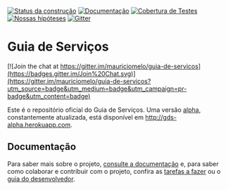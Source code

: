 [![Status da construção](https://snap-ci.com/servicosgovbr/guia-de-servicos/branch/master/build_image)](https://snap-ci.com/servicosgovbr/guia-de-servicos/branch/master)
[![Documentação](https://readthedocs.org/projects/guia-de-servicos/badge/)](http://guia-de-servicos.readthedocs.org/)
[![Cobertura de Testes](https://coveralls.io/repos/servicosgovbr/guia-de-servicos/badge.svg?branch=master)](https://coveralls.io/r/servicosgovbr/guia-de-servicos?branch=master)
[![Nossas hipóteses](https://badge.waffle.io/servicosgovbr/guia-de-servicos.svg?label=in%20progress&title=Nossas%20hipóteses)](http://waffle.io/servicosgovbr/guia-de-servicos)
[![Gitter](https://badges.gitter.im/Fale%20conosco.svg)](https://gitter.im/servicosgovbr/guia-de-servicos?utm_source=badge&utm_medium=badge&utm_campaign=pr-badge)

Guia de Serviços
====

[![Join the chat at https://gitter.im/mauriciomelo/guia-de-servicos](https://badges.gitter.im/Join%20Chat.svg)](https://gitter.im/mauriciomelo/guia-de-servicos?utm_source=badge&utm_medium=badge&utm_campaign=pr-badge&utm_content=badge)

Este é o repositório oficial do Guia de Serviços. Uma versão [alpha](http://en.wikipedia.org/wiki/Software_release_life_cycle#Alpha), constantemente atualizada, está disponível em http://gds-alpha.herokuapp.com.

Documentação
----

Para saber mais sobre o projeto, <a href="http://guia-de-servicos.readthedocs.org" target="_blank">consulte a documentação</a> e,
para saber como colaborar e contribuir com o projeto, confira as [tarefas a fazer][ISSUES] ou o
[guia do desenvolvedor](http://guia-de-servicos.readthedocs.org/pt_BR/latest/desenvolvimento/introducao/).

[ISSUES]:https://github.com/servicosgovbr/guia-de-servicos/issues
